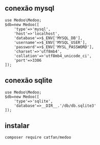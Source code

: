 ## conexão mysql

```
use Medoo\Medoo;
$db=new Medoo([
	'type'=>'mysql',
	'host'=>'localhost',
	'database'=>$_ENV['MYSQL_DB'],
	'username'=>$_ENV['MYSQL_USER'],
	'password'=>$_ENV['MYSL_PASSWORD'],
	'charset'=>'utf8mb4',
	'collation'=>'utf8mb4_unicode_ci',
	'port'=>3306
]);
```


## conexão sqlite

```
use Medoo\Medoo;
$db=new Medoo([
	'type'=>'sqlite',
	'database'=>__DIR__.'/db/db.sqlite3'
]);
```

## instalar

```
composer require catfan/medoo
```
